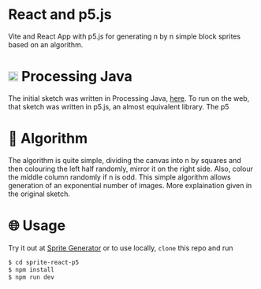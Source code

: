 # React and p5.js

Vite and React App with p5.js for generating n by n simple block sprites based on an algorithm.

# <img src="https://upload.wikimedia.org/wikipedia/commons/c/cb/Processing_2021_logo.svg" height=20 /> Processing Java

The initial sketch was written in Processing Java, [here]('https://github.com/Mystery-Coder/Sprite-Generator'). To run on the web, that sketch was written in p5.js, an almost equivalent library.
The p5

# 🧠 Algorithm

The algorithm is quite simple, dividing the canvas into n by squares and then colouring the left half randomly, mirror it on the right side. Also, colour the middle column randomly if n is odd.
This simple algorithm allows generation of an exponential number of images. More explaination given in the original sketch.

# 🌐 Usage

Try it out at [Sprite Generator](https://sprite-react-p5.vercel.app/)
or to use locally, `clone` this repo and run

```bash
$ cd sprite-react-p5
$ npm install
$ npm run dev
```

